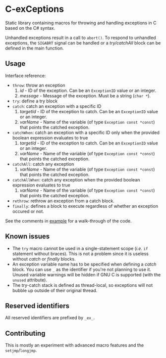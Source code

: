 # C-exCeptions

Static library containing macros for throwing and handling exceptions in C based on the C# syntax.

Unhandled exceptions result in a call to ``abort()``.
To respond to unhandled exceptions, the ``SIGABRT`` signal can be handled or a *try/catchAll* block can be defined in the main function.

## Usage

Interface reference:

- ``throw``: throw an exception
    1. *id* - ID of the exception. Can be an ``ExceptionID`` value or an integer.
    2. *message* - Message of the exception. Must be a string (``char *``).
- ``try``: define a try block
- ``catch``: catch an exception with a specific ID
    1. *targetId* - ID of the exception to catch. Can be an ``ExceptionID`` value or an integer.
    2. *varName* - Name of the variable (of type ``Exception const *const``) that points the catched exception.
- ``catchWhen``: catch an exception with a specific ID only when the provided boolean expression evaluates to true
    1. *targetId* - ID of the exception to catch. Can be an ``ExceptionID`` value or an integer.
    2. *varName* - Name of the variable (of type ``Exception const *const``) that points the catched exception.
- ``catchAll``: catch any exception
    1. *varName* - Name of the variable (of type ``Exception const *const``) that points the catched exception.
- ``catchAllWhen``: catch any exception when the provided boolean expression evaluates to true
    1. *varName* - Name of the variable (of type ``Exception const *const``) that points the catched exception.
- ``rethrow``: rethrow an exception from a catch block.
- ``finally``: defines a block to execute regardless of whether an exception occured or not.

See the comments in [example](https://github.com/5cover/C-exCeptions/blob/main/example/main.c) for a walk-through of the code.

## Known issues
- The ``try`` macro cannot be used in a single-statement scope (*i.e.* ``if`` statement without braces). This is not a problem since it is useless without *catch* or *finally* blocks.
- An exception variable name has to be specified when defining a *catch* block. You can use ``_`` as the identifier if you're not planning to use it. Unused variable warnings will be hidden if GNU C is supported (with the ``unused`` attribute).
- The try-catch stack is defined as thread-local, so exceptions will not bubble up outside of their original thread.

## Reserved identifiers

All reserved identifiers are prefixed by ``_ex_``.

## Contributing

This is mostly an experiment with advanced macro features and the ``setjmp``/``longjmp``.
